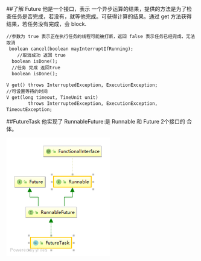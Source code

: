 ##了解 Future 
他是一个接口，表示 一个异步运算的结果，提供的方法是为了检查任务是否完成，若没有，就等他完成。可获得计算的结果。通过 get 方法获得结果，若任务没有完成，会 block.

```
//参数为 true 表示正在执行任务的线程可能被打断，返回 false 表示任务已经完成，无法取消
 boolean cancel(boolean mayInterruptIfRunning);
    //取消成功 返回 true
  boolean isDone();
  //任务 完成 返回true
  boolean isDone();
```
```
V get() throws InterruptedException, ExecutionException;
//可设置等待的时间
V get(long timeout, TimeUnit unit)
        throws InterruptedException, ExecutionException, TimeoutException;
```
##FutureTask
他实现了 RunnableFuture:是 Runnable 和 Future 2个接口的 合体。

![Image text](../concurrent/pic/FutureTask.png)